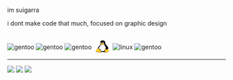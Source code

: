 im suigarra

i dont make code that much,
focused on graphic design

<div style="display: inline_block"><br>
  <img align="center" alt="gentoo" height="30" width="40" src="https://cdn.jsdelivr.net/gh/devicons/devicon@latest/icons/lua/lua-original.svg">
  <img align="center" alt="gentoo" height="30" width="40" src="https://cdn.jsdelivr.net/gh/devicons/devicon@latest/icons/github/github-original.svg">
  <img align="center" alt="gentoo" height="30" width="40" src="https://cdn.jsdelivr.net/gh/devicons/devicon@latest/icons/nano/nano-plain.svg">
  <img align="center" alt="linux" height="30" width="40" src="https://raw.githubusercontent.com/devicons/devicon/master/icons/linux/linux-original.svg">
  <img align="center" alt="linux" height="30" width="40" src="https://cdn.jsdelivr.net/gh/devicons/devicon@latest/icons/android/android-plain.svg">
  <img align="center" alt="gentoo" height="30" width="40" src="https://cdn.jsdelivr.net/gh/devicons/devicon@latest/icons/bash/bash-original.svg">
</div>

-----------------------------------------------------------------------------------------------------

<div> 
  <a href="gentoo.org" target="_blank"><img src="https://img.shields.io/badge/Gentoo-54487A?style=for-the-badge&logo=gentoo&logoColor=white" target="_blank"></a>
  <a href="torproject.org" target="_blank"><img src="https://img.shields.io/badge/Tor_Browser-7D4698?style=for-the-badge&logo=Tor-Browser&logoColor=white" target="_blank"></a>
  <a href="opera.com" target="_blank"><img src="https://img.shields.io/badge/Opera-FF1B2D?style=for-the-badge&logo=Opera&logoColor=white" target="_blank"></a>
</div>
